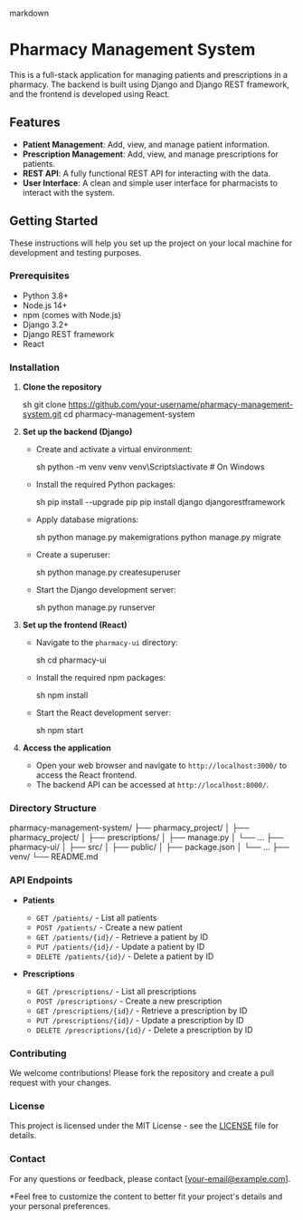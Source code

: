 markdown
# Pharmacy Management System

This is a full-stack application for managing patients and prescriptions in a pharmacy. The backend is built using Django and Django REST framework, and the frontend is developed using React.

## Features

- **Patient Management**: Add, view, and manage patient information.
- **Prescription Management**: Add, view, and manage prescriptions for patients.
- **REST API**: A fully functional REST API for interacting with the data.
- **User Interface**: A clean and simple user interface for pharmacists to interact with the system.

## Getting Started

These instructions will help you set up the project on your local machine for development and testing purposes.

### Prerequisites

- Python 3.8+
- Node.js 14+
- npm (comes with Node.js)
- Django 3.2+
- Django REST framework
- React

### Installation

1. **Clone the repository**

   sh
   git clone https://github.com/your-username/pharmacy-management-system.git
   cd pharmacy-management-system
   

2. **Set up the backend (Django)**

   - Create and activate a virtual environment:

     sh
     python -m venv venv
     venv\Scripts\activate  # On Windows
     

   - Install the required Python packages:

     sh
     pip install --upgrade pip
     pip install django djangorestframework
     

   - Apply database migrations:

     sh
     python manage.py makemigrations
     python manage.py migrate
     

   - Create a superuser:

     sh
     python manage.py createsuperuser
     

   - Start the Django development server:

     sh
     python manage.py runserver
     

3. **Set up the frontend (React)**

   - Navigate to the `pharmacy-ui` directory:

     sh
     cd pharmacy-ui
     

   - Install the required npm packages:

     sh
     npm install
     

   - Start the React development server:

     sh
     npm start
     

4. **Access the application**

   - Open your web browser and navigate to `http://localhost:3000/` to access the React frontend.
   - The backend API can be accessed at `http://localhost:8000/`.

### Directory Structure


pharmacy-management-system/
├── pharmacy_project/
│   ├── pharmacy_project/
│   ├── prescriptions/
│   ├── manage.py
│   └── ...
├── pharmacy-ui/
│   ├── src/
│   ├── public/
│   ├── package.json
│   └── ...
├── venv/
└── README.md


### API Endpoints

- **Patients**
  - `GET /patients/` - List all patients
  - `POST /patients/` - Create a new patient
  - `GET /patients/{id}/` - Retrieve a patient by ID
  - `PUT /patients/{id}/` - Update a patient by ID
  - `DELETE /patients/{id}/` - Delete a patient by ID

- **Prescriptions**
  - `GET /prescriptions/` - List all prescriptions
  - `POST /prescriptions/` - Create a new prescription
  - `GET /prescriptions/{id}/` - Retrieve a prescription by ID
  - `PUT /prescriptions/{id}/` - Update a prescription by ID
  - `DELETE /prescriptions/{id}/` - Delete a prescription by ID

### Contributing

We welcome contributions! Please fork the repository and create a pull request with your changes.

### License

This project is licensed under the MIT License - see the [LICENSE](LICENSE) file for details.

### Contact

For any questions or feedback, please contact [your-email@example.com].



 *Feel free to customize the content to better fit your project's details and your personal preferences.
